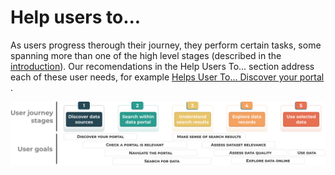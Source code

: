 # Help users to...
As users progress therough their journey, they perform certain tasks, some spanning more than one of the high level stages (described in the [introduction](/main-content/introduction)). Our recomendations in the Help Users To... section address each of these user needs, for example [Helps User To... Discover your portal](main-content/steps/discover-your-portal) .   

![User tasks](../../_media/help-users.svg)

<!--### Key pages-->
<!--We have also provided guidance on design considerations for a selction of key portal pages such ast the [Homepage](main-content/pages/homepage) within the Pages section.-->

<!--![User tasks](../_media/key-pages.svg)-->


